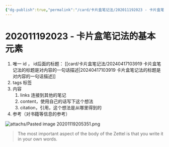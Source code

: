 ```yaml
---
{"dg-publish":true,"permalink":"/card/卡片盒笔记法/202011192023 - 卡片盒笔记法的基本元素/","noteIcon":"2","created":"2024-04-07T23:16:10+08:00","updated":"2024-09-24T19:00:29+08:00"}
---
```



# 202011192023 - 卡片盒笔记法的基本元素

1.  唯一 id ， id后面的标题： [[card/卡片盒笔记法/20240417103919 卡片盒笔记法的标题是对内容的一句话描述\|20240417103919 卡片盒笔记法的标题是对内容的一句话描述]]
2.  tags 标签
3.  内容
	1.  links 连接到其他的笔记
	2. content，使用自己的话写下这个想法
	3. citation，引用，这个想法是从哪里得到的
4.  参考（对书籍等信息的参考）

![attachs/Pasted image 20201119205351.png](/img/user/attachs/Pasted%20image%2020201119205351.png)

> The most important aspect of the body of the Zettel is that you write it in your own words.
